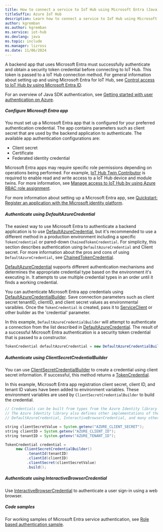 ```yaml
---
title: How to connect a service to IoT Hub using Microsoft Entra (Java)
titleSuffix: Azure IoT Hub
description: Learn how to connect a service to IoT Hub using Microsoft Entra and the Azure IoT Hub SDK for Java.
author: kgremban
ms.author: kgremban
ms.service: iot-hub
ms.devlang: java
ms.topic: include
ms.manager: lizross
ms.date: 11/06/2024
---
```


A backend app that uses Microsoft Entra must successfully authenticate and obtain a security token credential before connecting to IoT Hub. This token is passed to a IoT Hub connection method. For general information about setting up and using Microsoft Entra for IoT Hub, see [Control access to IoT Hub by using Microsoft Entra ID](/azure/iot-hub/authenticate-authorize-azure-ad).

For an overview of Java SDK authentication, see [Getting started with user authentication on Azure](https://learn.microsoft.com/en-us/azure/developer/java/sdk/authentication/azure-hosted-apps).

##### Configure Microsoft Entra app

You must set up a Microsoft Entra app that is configured for your preferred authentication credential. The app contains parameters such as client secret that are used by the backend application to authenticate. The available app authentication configurations are:

* Client secret
* Certificate
* Federated identity credential

Microsoft Entra apps may require specific role permissions depending on operations being performed. For example, [IoT Hub Twin Contributor](/azure/role-based-access-control/built-in-roles/internet-of-things#iot-hub-twin-contributor) is required to enable read and write access to a IoT Hub device and module twins. For more information, see [Manage access to IoT Hub by using Azure RBAC role assignment](/azure/iot-hub/authenticate-authorize-azure-ad?#manage-access-to-iot-hub-by-using-azure-rbac-role-assignment).

For more information about setting up a Microsoft Entra app, see [Quickstart: Register an application with the Microsoft identity platform](/entra/identity-platform/quickstart-register-app).

##### Authenticate using DefaultAzureCredential

The easiest way to use Microsoft Entra to authenticate a backend application is to use [DefaultAzureCredential](/azure/developer/java/sdk/authentication/credential-chains#defaultazurecredential-overview), but it's recommended to use a different method in a production environment including a specific `TokenCredential` or pared-down `ChainedTokenCredential`. For simplicity, this section describes authentication using `DefaultAzureCredential` and Client secret.
For more information about the pros and cons of using `DefaultAzureCredential`, see
[ChainedTokenCredential](/java/sdk/authentication/credential-chains).

[DefaultAzureCredential](/java/api/com.azure.identity.defaultazurecredential) supports different authentication mechanisms and determines the appropriate credential type based on the environment it's executing in. It attempts to use multiple credential types in an order until it finds a working credential.

You can authenticate Microsoft Entra app credentials using [DefaultAzureCredentialBuilder](/java/api/com.azure.identity.defaultazurecredentialbuilder). Save connection parameters such as client secret tenantID, clientID, and client secret values as environmental varaibles. Once the `TokenCredential` is created, pass it to [ServiceClient](https://learn.microsoft.com/en-us/java/api/com.azure.core.annotation.serviceclient) or other builder as the 'credential' parameter.

In this example, `DefaultAzureCredentialBuilder` will attempt to authenticate a connection from the list described in [DefaultAzureCredential](/java/api/com.azure.identity.defaultazurecredential). The result of a successful Microsoft Entra authentication is a security token credential that is passed to a constructor.

```java
TokenCredential defaultAzureCredential = new DefaultAzureCredentialBuilder().build();
```

##### Authenticate using ClientSecretCredentialBuilder

You can use [ClientSecretCredentialBuilder](/java/api/com.azure.identity.clientsecretcredentialbuilder) to create a credential using client secret information. If successful, this method returns a [TokenCredential](/java/api/com.azure.core.credential.tokencredential).

In this example, Microsoft Entra app registration client secret, client ID, and tenant ID values have been added to environment variables. These environment variables are used by `ClientSecretCredentialBuilder` to build the credential.

```java
// Credentials can be built from types from the Azure Identity library like ClientSecretCredential.
// The Azure Identity library also defines other implementations of the TokenCredential interface such as
// DefaultAzureCredential, InteractiveBrowserCredential, and many others.

string clientSecretValue = System.getenv("AZURE_CLIENT_SECRET");
string clientID = System.getenv("AZURE_CLIENT_ID");
string tenantID = System.getenv("AZURE_TENANT_ID");

TokenCredential credential =
     new ClientSecretCredentialBuilder()
          .tenantId(tenantID)
          .clientId(clientID)
          .clientSecret(clientSecretValue)
          .build();
```

##### Authenticate using InteractiveBrowserCredential

Use [InteractiveBrowserCredential](https://learn.microsoft.com/en-us/java/api/com.azure.identity.interactivebrowsercredential) to authenticate a user sign-in using a web browser.

##### Code samples

For working samples of Microsoft Entra service authentication, see [Role based authentication sample](github.com/Azure/azure-iot-service-sdk-java/tree/main/service/iot-service-samples/role-based-authorization-sample).
